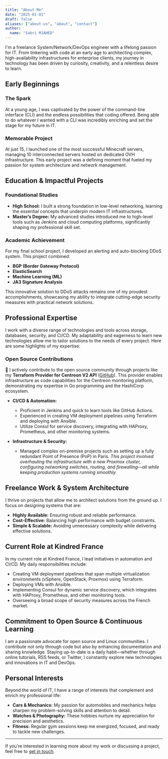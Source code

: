 ```yaml
---
title: "About Me"
date: "2025-01-01"
draft: false
aliases: ["about-us", "about", "contact"]
author:
  name: "Sabri MJAHED"
---
```


I'm a freelance System/Network/DevOps engineer with a lifelong passion for IT. From tinkering with code at an early age to architecting complex, high-availability infrastructures for enterprise clients, my journey in technology has been driven by curiosity, creativity, and a relentless desire to learn.

## Early Beginnings

### The Spark
At a young age, I was captivated by the power of the command-line interface (CLI) and the endless possibilities that coding offered. Being able to do whatever I wanted with a CLI was incredibly enriching and set the stage for my future in IT.

### Memorable Project
At just 15, I launched one of the most successful Minecraft servers, managing 10 interconnected servers hosted on dedicated OVH infrastructure. This early project was a defining moment that fueled my passion for system architecture and network management.

## Education & Impactful Projects

### Foundational Studies
- **High School:** I built a strong foundation in low-level networking, learning the essential concepts that underpin modern IT infrastructures.
- **Master’s Degree:** My advanced studies introduced me to high-level tools such as Jenkins and cloud computing platforms, significantly shaping my professional skill set.

### Academic Achievement
For my final school project, I developed an alerting and auto-blocking DDoS system. This project combined:
- **BGP (Border Gateway Protocol)**
- **ElasticSearch**
- **Machine Learning (ML)**
- **JA3 Signature Analysis**

This innovative solution to DDoS attacks remains one of my proudest accomplishments, showcasing my ability to integrate cutting-edge security measures with practical network solutions.

## Professional Expertise

I work with a diverse range of technologies and tools across storage, databases, security, and CI/CD. My adaptability and eagerness to learn new technologies allow me to tailor solutions to the needs of every project. Here are some highlights of my expertise:

### Open Source Contributions
🌟 I actively contribute to the open source community through projects like my **Terraform Provider for Centreon V2 API** ([GitHub](https://github.com/Sabrimjd/terraform-provider-centreon/)). This provider enables infrastructure as code capabilities for the Centreon monitoring platform, demonstrating my expertise in Go programming and the HashiCorp ecosystem.

- **CI/CD & Automation:**
  - Proficient in Jenkins and quick to learn tools like GitHub Actions.
  - Experienced in creating VM deployment pipelines using Terraform and deploying with Ansible.
  - Utilize Consul for service discovery, integrating with HAProxy, Prometheus, and other monitoring systems.

- **Infrastructure & Security:**
  - Managed complex on-premise projects such as setting up a fully redundant Point of Presence (PoP) in Paris.
    *This project involved overhauling the infrastructure with a new Proxmox cluster, configuring networking switches, routing, and firewalling—all while keeping production systems running smoothly.*

## Freelance Work & System Architecture

I thrive on projects that allow me to architect solutions from the ground up. I focus on designing systems that are:
- **Highly Available:** Ensuring robust and reliable performance.
- **Cost-Effective:** Balancing high performance with budget constraints.
- **Simple & Scalable:** Avoiding unnecessary complexity while delivering effective solutions.

## Current Role at Kindred France

In my current role at Kindred France, I lead initiatives in automation and CI/CD. My daily responsibilities include:
- Creating VM deployment pipelines that span multiple virtualization environments (vSphere, OpenStack, Proxmox) using Terraform.
- Deploying VMs with Ansible.
- Implementing Consul for dynamic service discovery, which integrates with HAProxy, Prometheus, and other monitoring tools.
- Overseeing a broad scope of security measures across the French market.

## Commitment to Open Source & Continuous Learning

I am a passionate advocate for open source and Linux communities. I contribute not only through code but also by enhancing documentation and sharing knowledge. Staying up-to-date is a daily habit—whether through online tutorials, RSS feeds, or Twitter, I constantly explore new technologies and innovations in IT and DevOps.

## Personal Interests

Beyond the world of IT, I have a range of interests that complement and enrich my professional life:
- **Cars & Mechanics:** My passion for automobiles and mechanics helps sharpen my problem-solving skills and attention to detail.
- **Watches & Photography:** These hobbies nurture my appreciation for precision and aesthetics.
- **Fitness:** Regular gym sessions keep me energized, focused, and ready to tackle new challenges.

---

If you’re interested in learning more about my work or discussing a project, feel free to [get in touch](mailto:contact@smjed.net).
